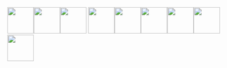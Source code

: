 <!-- Minigun -->
<!-- Minigun -->

<!-- Bio Rifle --><a href="https://github.com/raggijons"><img src="https://github.com/raggijons.png" width="60px" alt="" /></a><a href="https://github.com/digitimber"><img src="https://github.com/digitimber.png" width="60px" alt="" /></a><a href="https://github.com/rconjoe"><img src="https://github.com/rconjoe.png" width="60px" alt="" /></a><!-- Bio Rifle -->

<!-- Assault Rifle --><a href="https://github.com/dementedusa"><img src="https://github.com/dementedusa.png" width="60px" alt="" /></a><a href="https://github.com/Nixellion"><img src="https://github.com/Nixellion.png" width="60px" alt="" /></a><a href="https://github.com/EugeneGGHQ"><img src="https://github.com/EugeneGGHQ.png" width="60px" alt="" /></a><a href="https://github.com/stevenboyd78"><img src="https://github.com/stevenboyd78.png" width="60px" alt="" /></a><a href="https://github.com/medienlampe"><img src="https://github.com/medienlampe.png" width="60px" alt="" /></a><a href="https://github.com/psymin"><img src="https://github.com/psymin.png" width="60px" alt="" /></a><!-- Assault Rifle -->
